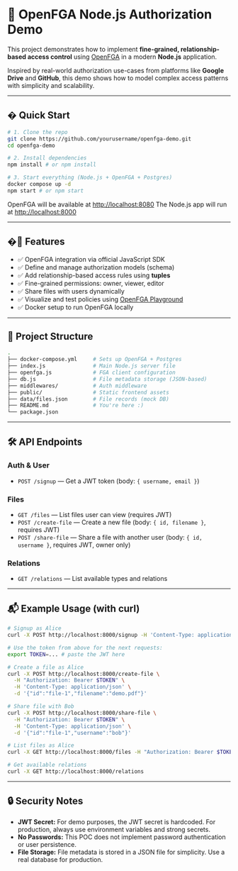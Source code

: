 # 🔐 OpenFGA Node.js Authorization Demo

This project demonstrates how to implement **fine-grained, relationship-based access control** using [OpenFGA](https://openfga.dev) in a modern **Node.js** application.

Inspired by real-world authorization use-cases from platforms like **Google Drive** and **GitHub**, this demo shows how to model complex access patterns with simplicity and scalability.

---

## � Quick Start

```bash
# 1. Clone the repo
git clone https://github.com/yourusername/openfga-demo.git
cd openfga-demo

# 2. Install dependencies
npm install # or npm install

# 3. Start everything (Node.js + OpenFGA + Postgres)
docker compose up -d
npm start # or npm start
```

OpenFGA will be available at [http://localhost:8080](http://localhost:8080)
The Node.js app will run at [http://localhost:8000](http://localhost:8000)

---

## �📌 Features

- ✅ OpenFGA integration via official JavaScript SDK
- ✅ Define and manage authorization models (schema)
- ✅ Add relationship-based access rules using **tuples**
- ✅ Fine-grained permissions: owner, viewer, editor
- ✅ Share files with users dynamically
- ✅ Visualize and test policies using [OpenFGA Playground](https://play.fga.dev)
- ✅ Docker setup to run OpenFGA locally

---

## 📂 Project Structure

```bash
.
├── docker-compose.yml     # Sets up OpenFGA + Postgres
├── index.js               # Main Node.js server file
├── openfga.js             # FGA client configuration
├── db.js                  # File metadata storage (JSON-based)
├── middlewares/           # Auth middleware
├── public/                # Static frontend assets
├── data/files.json        # File records (mock DB)
├── README.md              # You're here :)
└── package.json
```

---

## 🛠️ API Endpoints

### Auth & User

- `POST /signup` — Get a JWT token (body: `{ username, email }`)

### Files

- `GET /files` — List files user can view (requires JWT)
- `POST /create-file` — Create a new file (body: `{ id, filename }`, requires JWT)
- `POST /share-file` — Share a file with another user (body: `{ id, username }`, requires JWT, owner only)

### Relations

- `GET /relations` — List available types and relations

---

## 📬 Example Usage (with curl)

```bash
# Signup as Alice
curl -X POST http://localhost:8000/signup -H 'Content-Type: application/json' -d '{"username":"alice","email":"alice@example.com"}'

# Use the token from above for the next requests:
export TOKEN=... # paste the JWT here

# Create a file as Alice
curl -X POST http://localhost:8000/create-file \
  -H "Authorization: Bearer $TOKEN" \
  -H 'Content-Type: application/json' \
  -d '{"id":"file-1","filename":"demo.pdf"}'

# Share file with Bob
curl -X POST http://localhost:8000/share-file \
  -H "Authorization: Bearer $TOKEN" \
  -H 'Content-Type: application/json' \
  -d '{"id":"file-1","username":"bob"}'

# List files as Alice
curl -X GET http://localhost:8000/files -H "Authorization: Bearer $TOKEN"

# Get available relations
curl -X GET http://localhost:8000/relations
```

---

## 🔒 Security Notes

- **JWT Secret:** For demo purposes, the JWT secret is hardcoded. For production, always use environment variables and strong secrets.
- **No Passwords:** This POC does not implement password authentication or user persistence.
- **File Storage:** File metadata is stored in a JSON file for simplicity. Use a real database for production.

